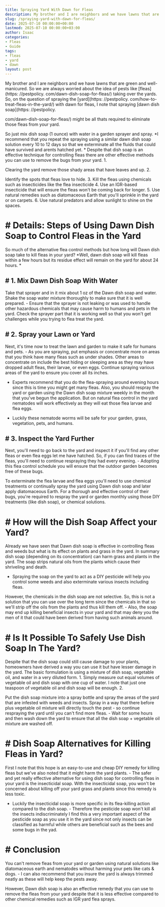 ```yaml
---
title: Spraying Yard With Dawn for Fleas
description: My brother and I are neighbors and we have lawns that are green and well-manicured. So we are always worried about the idea of pests like fleas taking over...
slug: /spraying-yard-with-dawn-for-fleas/
date: 2025-07-10 00:00:00+00:00
lastmod: 2025-07-10 00:00:00+03:00
author: Isaac
categories:
- Fleas
- Guide
tags:
- fleas
- yard
- dawn
layout: post
---
```


My brother and I are neighbors and we have lawns that are green and well-manicured. So we are always worried about the idea of pests like [fleas](https: //pestpolicy. com/dawn-dish-soap-for-fleas/) taking over the yards. So, on the question of spraying the [yard](https: //pestpolicy. com/how-to-treat-fleas-in-the-yard/) with dawn for fleas, I note that spraying [dawn dish soap](https: //pestpolicy.

com/dawn-dish-soap-for-fleas/) might be all thats required to eliminate those fleas from your yard.

So just mix dish soap (1 ounce) with water in a garden sprayer and spray. *I recommend that you repeat the spraying using a similar dawn dish soap solution every 10 to 12 days so that we exterminate all the fluids that could have survived and arents hatched yet. * Despite that dish soap is an effective technique for controlling fleas there are other effective methods you can use to remove the bugs from your yard. 1.

Clearing the yard remove those shady areas that have leaves and up. 2.

Identify the spots that fleas love to hide. 3. Kill the fleas using chemicals such as insecticides like the flea insecticide 4. Use an IGR-based insecticide that will ensure the fleas won't be coming back for longer. 5. Use natural remedies such as diatomaceous Earth that you'll sprinkle in the yard or on carpets. 6. Use natural predators and allow sunlight to shine on the spaces.

# # Details: Steps of Using Dawn Dish Soap to Control Fleas in the Yard

So much of the alternative flea control methods but how long will Dawn dish soap take to kill fleas in your yard? *Well, dawn dish soap will kill fleas within a few hours but its residue effect will remain on the yard for about 24 hours. *

## # 1. Mix Dawn Dish Soap With Water

Take that sprayer and in it mix about 1 oz of the Dawn dish soap and water. Shake the soap water mixture thoroughly to make sure that it is well prepared. - Ensure that the sprayer is not leaking or was used to handle other hazardous chemicals that may cause harm to humans and pets in the yard. Check the sprayer part that it is working well so that you won't get challenges while you trying to flea treat the yard.

## # 2. Spray your Lawn or Yard

Next, it's time now to treat the lawn and garden to make it safe for humans and pets. - As you are spraying, put emphasis or concentrate more on areas that you think have many fleas such as under shades. Other areas to concentrate on include the best hiding or sleeping area as they may have dropped adult fleas, their larvae, or even eggs. Continue spraying various areas of the yard to ensure you cover all its inches.

- Experts recommend that you do the flea-spraying around evening hours since this is time you might get many fleas. Also, you should respray the yard or garden using the Dawn dish soap mixture weekly in the month that you've begun the application. But on natural flea control in the yard nematodes will work effectively as they will eat those flea larvae and flea eggs.

- Luckily these nematode worms will be safe for your garden, grass, vegetation, pets, and humans.

## # 3. Inspect the Yard Further

Next, you'll need to go back to the yard and inspect it if you'll find any other fleas or even flea eggs let me have hatched. So, if you can find traces of the fleas, you'll need to continue respraying they had every evening. - Adopting this flea control schedule you will ensure that the outdoor garden becomes free of these bugs.

To exterminate the flea larvae and flea eggs you'll need to use chemical treatments or continually spray the yard using Dawn dish soap and later apply diatomaceous Earth. For a thorough and effective control of their bugs, you're required to respray the yard or garden monthly using those DIY treatments (like dish soap), or chemical solutions.

# # How will the Dish Soap Affect your Yard?

Already we have seen that Dawn dish soap is effective in controlling fleas and weeds but what is its effect on plants and grass in the yard. In summary dish soap (depending on its concentration) can harm grass and plants in the yard. The soap strips natural oils from the plants which cause their shriveling and death.

- Spraying the soap on the yard to act as a DIY pesticide will help you control some weeds and also exterminate various insects including fleas.

However, the chemicals in the dish soap are not selective. So, this is not a solution that you can use over the long term since the chemicals in that so we'll strip off the oils from the plants and thus kill them off. - Also, the soap may end up killing beneficial insects in your yard and that may deny you the men of it that could have been derived from having such animals around.

# # Is It Possible To Safely Use Dish Soap In The Yard?

Despite that the dish soap could still cause damage to your plants, homeowners have derived a way you can use it but have lesser damage in the yard. The basic formulation is using a mixture of dish soap, vegetable oil, and water in a very diluted form. 1. Simply measure out equal volumes of vegetable oil and dish soap with one cup of water. I note that just one teaspoon of vegetable oil and dish soap will be enough. 2.

Put the dish soap mixture into a spray bottle and spray the areas of the yard that are infested with weeds and insects. Spray in a way that there before plus vegetable oil mixture will directly touch the pest - so continue respraying the yard until you can't find more fleas. - Wait for some hours and then wash down the yard to ensure that all the dish soap + vegetable oil mixture are washed off.

# # Dish Soap Alternatives for Killing Fleas in Yard?

First I note that this hope is an easy-to-use and cheap DIY remedy for killing fleas but we've also noted that it might harm the yard plants. - The safer and yet really effective alternative for using dish soap for controlling fleas in your yard is the insecticidal soap. With the insecticidal soap, you won't be concerned about killing off your yard grass and plants since this remedy is less toxic.

- Luckily the insecticidal soap is more specific in its flea-killing action compared to the dish soap. - Therefore the pesticide soap won't kill all the insects indiscriminately I find this a very important aspect of the pesticide soap as you use it in the yard since not only insects can be classified as harmful while others are beneficial such as the bees and some bugs in the yad.

# # Conclusion

You can't remove fleas from your yard or garden using natural solutions like diatomaceous earth and nematodes without harming your pets like cats & dogs. - I can also recommend that you insure the yard is always trimmed neatly as these will help keep the pests away.

However, Dawn dish soap is also an effective remedy that you can use to remove the fleas from your yard despite that it is less effective compared to other chemical remedies such as IGR yard flea sprays.
